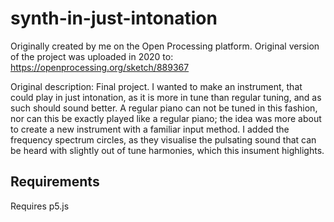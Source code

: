 # synth-in-just-intonation

Originally created by me on the Open Processing platform. Original version of the project was uploaded in 2020 to: https://openprocessing.org/sketch/889367

Original description:
Final project. I wanted to make an instrument, that could play in just intonation, as it is more in tune than regular tuning, and as such should sound better. A regular piano can not be tuned in this fashion, nor can this be exactly played like a regular piano; the idea was more about to create a new instrument with a familiar input method. I added the frequency spectrum circles, as they visualise the pulsating sound that can be heard with slightly out of tune harmonies, which this insument highlights. 

## Requirements

Requires p5.js
